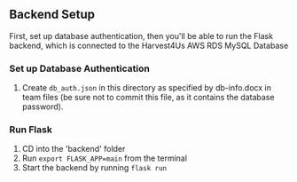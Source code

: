 ## Backend Setup

First, set up database authentication, then you'll be able to run the Flask backend, which is connected to the Harvest4Us AWS RDS MySQL Database

### Set up Database Authentication
1. Create `db_auth.json` in this directory as specified by db-info.docx in team files (be sure not to commit this file, as it contains the database password).

### Run Flask
1. CD into the 'backend' folder
2. Run `export FLASK_APP=main` from the terminal
3. Start the backend by running `flask run`
